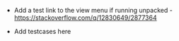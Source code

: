  - Add a test link to the view menu if running unpacked - 
   <https://stackoverflow.com/q/12830649/2877364>

 - Add testcases here

